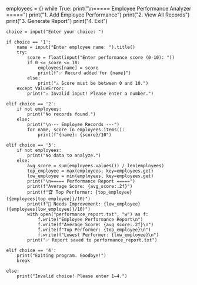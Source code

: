 employees = {}
while True:
    print("\n===== Employee Performance Analyzer =====")
    print("1. Add Employee Performance")
    print("2. View All Records")
    print("3. Generate Report")
    print("4. Exit")

    choice = input("Enter your choice: ")

    if choice == '1':
        name = input("Enter employee name: ").title()
        try:
            score = float(input("Enter performance score (0-10): "))
            if 0 <= score <= 10:
                employees[name] = score
                print(f"✅ Record added for {name}")
            else:
                print("⚠️ Score must be between 0 and 10.")
        except ValueError:
            print("⚠️ Invalid input! Please enter a number.")

    elif choice == '2':
        if not employees:
            print("No records found.")
        else:
            print("\n--- Employee Records ---")
            for name, score in employees.items():
                print(f"{name}: {score}/10")

    elif choice == '3':
        if not employees:
            print("No data to analyze.")
        else:
            avg_score = sum(employees.values()) / len(employees)
            top_employee = max(employees, key=employees.get)
            low_employee = min(employees, key=employees.get)
            print("\n===== Performance Report =====")
            print(f"Average Score: {avg_score:.2f}")
            print(f"🏆 Top Performer: {top_employee} ({employees[top_employee]}/10)")
            print(f"🔻 Needs Improvement: {low_employee} ({employees[low_employee]}/10)")
            with open("performance_report.txt", "w") as f:
                f.write("Employee Performance Report\n")
                f.write(f"Average Score: {avg_score:.2f}\n")
                f.write(f"Top Performer: {top_employee}\n")
                f.write(f"Lowest Performer: {low_employee}\n")
            print("✅ Report saved to performance_report.txt")

    elif choice == '4':
        print("Exiting program. Goodbye!")
        break

    else:
        print("Invalid choice! Please enter 1–4.")
